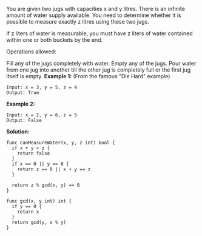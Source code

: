 You are given two jugs with capacities x and y litres. There is an infinite amount of water supply available. You need to determine whether it is possible to measure exactly z litres using these two jugs.

If z liters of water is measurable, you must have z liters of water contained within one or both buckets by the end.

Operations allowed:

Fill any of the jugs completely with water.
Empty any of the jugs.
Pour water from one jug into another till the other jug is completely full or the first jug itself is empty.
**Example 1:** (From the famous "Die Hard" example)
```
Input: x = 3, y = 5, z = 4
Output: True
```
**Example 2:**
```
Input: x = 2, y = 6, z = 5
Output: False
```

**Solution:**

```golang
func canMeasureWater(x, y, z int) bool {
  if x + y < z {
    return false
  }
  if x == 0 || y == 0 {
    return z == 0 || x + y == z
  }

  return z % gcd(x, y) == 0
}

func gcd(x, y int) int {
  if y == 0 {
    return x
  }
  return gcd(y, x % y)
}
```
